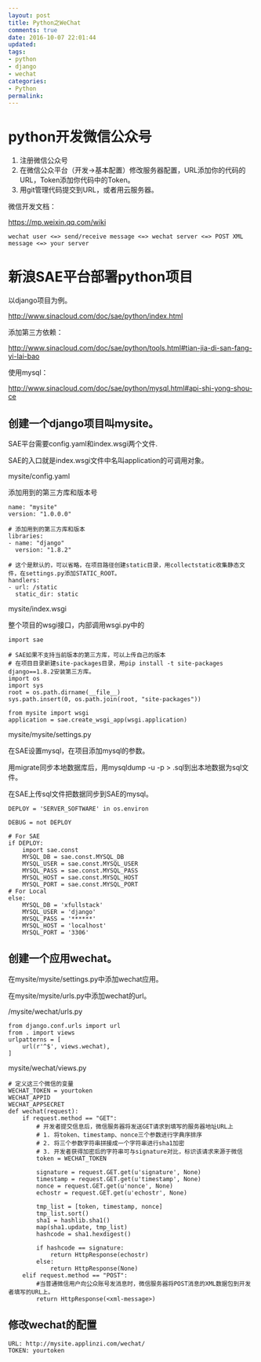 ```yaml
---
layout: post
title: Python之WeChat
comments: true
date: 2016-10-07 22:01:44
updated:
tags:
- python
- django
- wechat
categories:
- Python
permalink:
---
```


# python开发微信公众号

1. 注册微信公众号
2. 在微信公众平台（开发->基本配置）修改服务器配置，URL添加你的代码的URL，Token添加你代码中的Token。
3. 用git管理代码提交到URL，或者用云服务器。

微信开发文档：

<https://mp.weixin.qq.com/wiki>

    wechat user <=> send/receive message <=> wechat server <=> POST XML message <=> your server

# 新浪SAE平台部署python项目

以django项目为例。

<http://www.sinacloud.com/doc/sae/python/index.html>

添加第三方依赖：

<http://www.sinacloud.com/doc/sae/python/tools.html#tian-jia-di-san-fang-yi-lai-bao>

使用mysql：

<http://www.sinacloud.com/doc/sae/python/mysql.html#api-shi-yong-shou-ce>

## 创建一个django项目叫mysite。

SAE平台需要config.yaml和index.wsgi两个文件.

SAE的入口就是index.wsgi文件中名叫application的可调用对象。

mysite/config.yaml

添加用到的第三方库和版本号

    name: "mysite"
    version: "1.0.0.0"

    # 添加用到的第三方库和版本
    libraries:
    - name: "django"
      version: "1.8.2"

    # 这个是默认的，可以省略，在项目路径创建static目录，用collectstatic收集静态文件，在settings.py添加STATIC_ROOT。
    handlers:
    - url: /static
      static_dir: static

mysite/index.wsgi

整个项目的wsgi接口，内部调用wsgi.py中的

    import sae

    # SAE如果不支持当前版本的第三方库，可以上传自己的版本
    # 在项目目录新建site-packages目录，用pip install -t site-packages django==1.8.2安装第三方库。
    import os
    import sys
    root = os.path.dirname(__file__)
    sys.path.insert(0, os.path.join(root, "site-packages"))

    from mysite import wsgi
    application = sae.create_wsgi_app(wsgi.application)

mysite/mysite/settings.py

在SAE设置mysql，在项目添加mysql的参数。

用migrate同步本地数据库后，用mysqldump -u <username> -p <databasename> > <filename>.sql到出本地数据为sql文件。

在SAE上传sql文件把数据同步到SAE的mysql。

    DEPLOY = 'SERVER_SOFTWARE' in os.environ

    DEBUG = not DEPLOY

    # For SAE
    if DEPLOY:
        import sae.const
        MYSQL_DB = sae.const.MYSQL_DB
        MYSQL_USER = sae.const.MYSQL_USER
        MYSQL_PASS = sae.const.MYSQL_PASS
        MYSQL_HOST = sae.const.MYSQL_HOST
        MYSQL_PORT = sae.const.MYSQL_PORT
    # For Local
    else:
        MYSQL_DB = 'xfullstack'
        MYSQL_USER = 'django'
        MYSQL_PASS = '******'
        MYSQL_HOST = 'localhost'
        MYSQL_PORT = '3306'

## 创建一个应用wechat。

在mysite/mysite/settings.py中添加wechat应用。

在mysite/mysite/urls.py中添加wechat的url。

/mysite/wechat/urls.py

    from django.conf.urls import url
    from . import views
    urlpatterns = [
        url(r'^$', views.wechat),
    ]

mysite/wechat/views.py

    # 定义这三个微信的变量
    WECHAT_TOKEN = yourtoken
    WECHAT_APPID
    WECHAT_APPSECRET
    def wechat(request):
        if request.method == "GET":
            # 开发者提交信息后，微信服务器将发送GET请求到填写的服务器地址URL上
            # 1. 将token、timestamp、nonce三个参数进行字典序排序
            # 2. 将三个参数字符串拼接成一个字符串进行sha1加密
            # 3. 开发者获得加密后的字符串可与signature对比，标识该请求来源于微信
            token = WECHAT_TOKEN

            signature = request.GET.get(u'signature', None)
            timestamp = request.GET.get(u'timestamp', None)
            nonce = request.GET.get(u'nonce', None)
            echostr = request.GET.get(u'echostr', None)

            tmp_list = [token, timestamp, nonce]
            tmp_list.sort()
            sha1 = hashlib.sha1()
            map(sha1.update, tmp_list)
            hashcode = sha1.hexdigest()

            if hashcode == signature:
                return HttpResponse(echostr)
            else:
                return HttpResponse(None)
        elif request.method == "POST":
            #当普通微信用户向公众账号发消息时，微信服务器将POST消息的XML数据包到开发者填写的URL上。
            return HttpResponse(<xml-message>)

## 修改wechat的配置

    URL: http://mysite.applinzi.com/wechat/
    TOKEN: yourtoken
